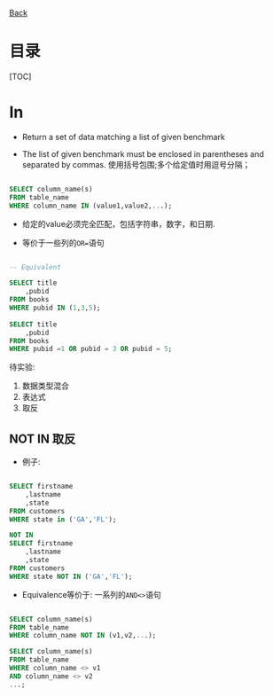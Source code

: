 [Back](/index.md)

# 目录
[TOC]


# In

- Return a set of data matching a list of given benchmark

- The list of given benchmark must be enclosed in parentheses and separated by commas.
    使用括号包围;多个给定值时用逗号分隔；

```sql

SELECT column_name(s)
FROM table_name
WHERE column_name IN (value1,value2,...);

```
- 给定的value必须完全匹配，包括字符串，数字，和日期.

- 等价于一些列的`OR=`语句

```sql

-- Equivalent

SELECT title
    ,pubid
FROM books
WHERE pubid IN (1,3,5);
	
SELECT title
    ,pubid
FROM books
WHERE pubid =1 OR pubid = 3 OR pubid = 5;

```


待实验:
1. 数据类型混合
2. 表达式
3. 取反

## NOT IN 取反

- 例子:

```sql

SELECT firstname
    ,lastname
    ,state
FROM customers
WHERE state in ('GA','FL');

NOT IN
SELECT firstname
    ,lastname
    ,state
FROM customers
WHERE state NOT IN ('GA','FL');

```

- Equivalence等价于: 一系列的`AND<>`语句

```sql

SELECT column_name(s)
FROM table_name
WHERE column_name NOT IN (v1,v2,...);

SELECT column_name(s)
FROM table_name
WHERE column_name <> v1 
AND column_name <> v2 
...;


```

